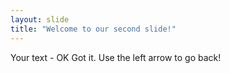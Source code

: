```yaml
---
layout: slide
title: "Welcome to our second slide!"
---
```

Your text - OK Got it.
Use the left arrow to go back!
